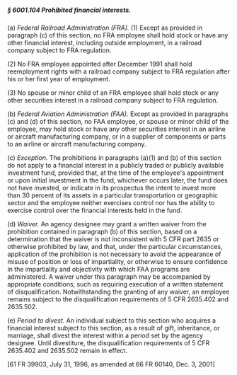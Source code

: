 ##### § 6001.104 Prohibited financial interests. #####

(a) *Federal Railroad Administration (FRA).* (1) Except as provided in paragraph (c) of this section, no FRA employee shall hold stock or have any other financial interest, including outside employment, in a railroad company subject to FRA regulation.

(2) No FRA employee appointed after December 1991 shall hold reemployment rights with a railroad company subject to FRA regulation after his or her first year of employment.

(3) No spouse or minor child of an FRA employee shall hold stock or any other securities interest in a railroad company subject to FRA regulation.

(b) *Federal Aviation Administration (FAA).* Except as provided in paragraphs (c) and (d) of this section, no FAA employee, or spouse or minor child of the employee, may hold stock or have any other securities interest in an airline or aircraft manufacturing company, or in a supplier of components or parts to an airline or aircraft manufacturing company.

(c) *Exception.* The prohibitions in paragraphs (a)(1) and (b) of this section do not apply to a financial interest in a publicly traded or publicly available investment fund, provided that, at the time of the employee's appointment or upon initial investment in the fund, whichever occurs later, the fund does not have invested, or indicate in its prospectus the intent to invest more than 30 percent of its assets in a particular transportation or geographic sector and the employee neither exercises control nor has the ability to exercise control over the financial interests held in the fund.

(d) *Waiver.* An agency designee may grant a written waiver from the prohibition contained in paragraph (b) of this section, based on a determination that the waiver is not inconsistent with 5 CFR part 2635 or otherwise prohibited by law, and that, under the particular circumstances, application of the prohibition is not necessary to avoid the appearance of misuse of position or loss of impartiality, or otherwise to ensure confidence in the impartiality and objectivity with which FAA programs are administered. A waiver under this paragraph may be accompanied by appropriate conditions, such as requiring execution of a written statement of disqualification. Notwithstanding the granting of any waiver, an employee remains subject to the disqualification requirements of 5 CFR 2635.402 and 2635.502.

(e) *Period to divest.* An individual subject to this section who acquires a financial interest subject to this section, as a result of gift, inheritance, or marriage, shall divest the interest within a period set by the agency designee. Until divestiture, the disqualification requirements of 5 CFR 2635.402 and 2635.502 remain in effect.

[61 FR 39903, July 31, 1996, as amended at 66 FR 60140, Dec. 3, 2001]